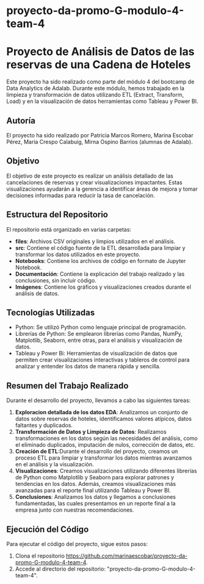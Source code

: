 # proyecto-da-promo-G-modulo-4-team-4
# Proyecto de Análisis de Datos de las reservas de una Cadena de Hoteles

Este proyecto ha sido realizado como parte del módulo 4 del bootcamp de Data Analytics de Adalab. Durante este módulo, hemos trabajado en la limpieza y transformación de datos utilizando ETL (Extract, Transform, Load) y en la visualización de datos herramientas como Tableau y Power BI. 

## Autoría
El proyecto ha sido realizado por Patricia Marcos Romero, Marina Escobar Pérez, María Crespo Calabuig, Mirna Ospino Barrios (alumnas de Adalab). 

## Objetivo
El objetivo de este proyecto es realizar un análisis detallado de las cancelaciones de reservas y crear visualizaciones impactantes. Estas visualizaciones ayudarán a la gerencia a identificar áreas de mejora y tomar decisiones informadas para reducir la tasa de cancelación.

## Estructura del Repositorio
El repositorio está organizado en varias carpetas:

- **files**: Archivos CSV originales y limpios utilizados en el análisis.
- **src**: Contiene el código fuente de la ETL desarrollada para limpiar y transformar los datos utilizados en este proyecto.
- **Notebooks**: Contiene los archivos de código en formato de Jupyter Notebook.
- **Documentación**: Contiene la explicación del trabajo realizado y las conclusiones, sin incluir código.
- **Imágenes**: Contiene los gráficos y visualizaciones creados durante el análisis de datos.

## Tecnologías Utilizadas
- Python: Se utilizó Python como lenguaje principal de programación.
- Librerías de Python: Se emplearon librerías como Pandas, NumPy, Matplotlib, Seaborn, entre otras, para el análisis y visualización de datos.
- Tableau y Power Bi:  Herramientas de visualización de datos que permiten crear visualizaciones interactivas y tableros de control para analizar y entender los datos de manera rápida y sencilla.

## Resumen del Trabajo Realizado
Durante el desarrollo del proyecto, llevamos a cabo las siguientes tareas:
1. **Exploracion detallada de los datos EDA**: Analizamos un conjunto de datos sobre reservas de hoteles, identificamos  valores atípicos, datos faltantes y duplicados.
2. **Transformación de Datos y Limpieza de Datos**: Realizamos transformaciones en los datos según las necesidades del análisis, como el eliminado duplicados, imputación de nulos, corrección de datos, etc.
3. **Creación de ETL**:Durante el desarrollo del proyecto, creamos un proceso ETL para limpiar y transformar los datos mientras avanzamos en el análisis y la visualización.
4. **Visualizaciones**: Creamos visualizaciones utilizando diferentes librerías de Python como Matplotlib y Seaborn para explorar patrones y tendencias en los datos. Además, creamos visualizaciones más avanzadas para el reporte final utilizando Tableau y Power BI.
5. **Conclusiones**: Analizamos los datos y llegamos a conclusiones fundamentadas, las cuales presentamos en un reporte final a la empresa junto con nuestras recomendaciones.

## Ejecución del Código

Para ejecutar el código del proyecto, sigue estos pasos:

1. Clona el repositorio https://github.com/marinaescobar/proyecto-da-promo-G-modulo-4-team-4.
2. Accede al directorio del repositorio: "proyecto-da-promo-G-modulo-4-team-4".



